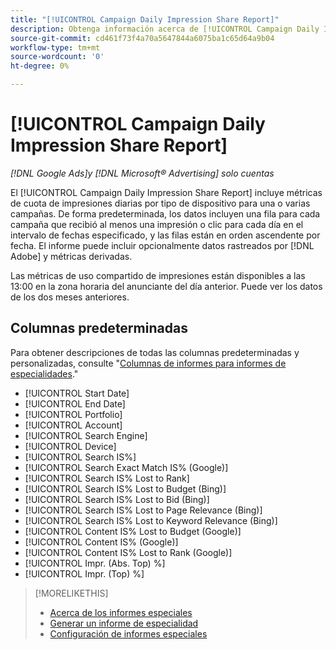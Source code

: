 ```yaml
---
title: "[!UICONTROL Campaign Daily Impression Share Report]"
description: Obtenga información acerca de [!UICONTROL Campaign Daily Impression Share Report].
source-git-commit: cd461f73f4a70a5647844a6075ba1c65d64a9b04
workflow-type: tm+mt
source-wordcount: '0'
ht-degree: 0%

---
```


# [!UICONTROL Campaign Daily Impression Share Report]

*[!DNL Google Ads]y [!DNL Microsoft® Advertising] solo cuentas*

El [!UICONTROL Campaign Daily Impression Share Report] incluye métricas de cuota de impresiones diarias por tipo de dispositivo para una o varias campañas. De forma predeterminada, los datos incluyen una fila para cada campaña que recibió al menos una impresión o clic para cada día en el intervalo de fechas especificado, y las filas están en orden ascendente por fecha. El informe puede incluir opcionalmente datos rastreados por [!DNL Adobe] y métricas derivadas.

Las métricas de uso compartido de impresiones están disponibles a las 13:00 en la zona horaria del anunciante del día anterior. Puede ver los datos de los dos meses anteriores.

## Columnas predeterminadas

Para obtener descripciones de todas las columnas predeterminadas y personalizadas, consulte &quot;[Columnas de informes para informes de especialidades](specialty-report-columns.md).&quot;

* [!UICONTROL Start Date]
* [!UICONTROL End Date]
* [!UICONTROL Portfolio]
* [!UICONTROL Account]
* [!UICONTROL Search Engine]
* [!UICONTROL Device]
* [!UICONTROL Search IS%]
* [!UICONTROL Search Exact Match IS% (Google)]
* [!UICONTROL Search IS% Lost to Rank]
* [!UICONTROL Search IS% Lost to Budget (Bing)]
* [!UICONTROL Search IS% Lost to Bid (Bing)]
* [!UICONTROL Search IS% Lost to Page Relevance (Bing)]
* [!UICONTROL Search IS% Lost to Keyword Relevance (Bing)]
* [!UICONTROL Content IS% Lost to Budget (Google)]
* [!UICONTROL Content IS% (Google)]
* [!UICONTROL Content IS% Lost to Rank (Google)]
* [!UICONTROL Impr. (Abs. Top) %]
* [!UICONTROL Impr. (Top) %]

>[!MORELIKETHIS]
>
>* [Acerca de los informes especiales](specialty-report-about.md)
>* [Generar un informe de especialidad](specialty-report-generate.md)
>* [Configuración de informes especiales](specialty-report-settings.md)

